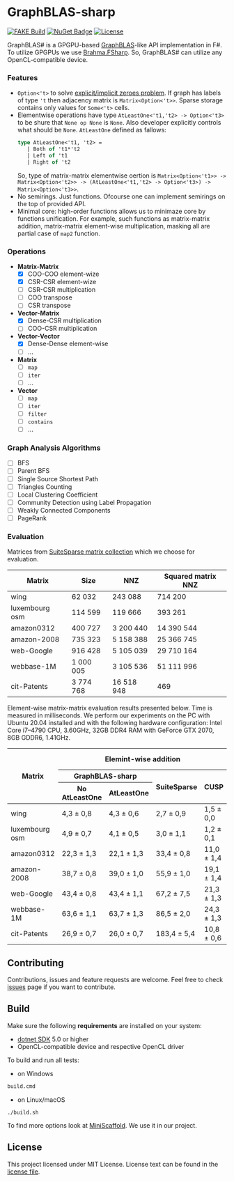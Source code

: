 # GraphBLAS-sharp

[![FAKE Build](https://github.com/YaccConstructor/GraphBLAS-sharp/actions/workflows/build-on-push.yml/badge.svg)](https://github.com/YaccConstructor/GraphBLAS-sharp/actions/workflows/build-on-push.yml) 
[![NuGet Badge](https://buildstats.info/nuget/GraphBLAS-sharp)](https://www.nuget.org/packages/GraphBLAS-sharp/)
[![License](https://img.shields.io/badge/License-MIT-red.svg)](https://opensource.org/licenses/MIT)





GraphBLAS# is a GPGPU-based [GraphBLAS](https://graphblas.org/)-like API implementation in F#. To utilize GPGPUs we use [Brahma.FSharp](https://github.com/YaccConstructor/Brahma.FSharp). So, GraphBLAS# can utilize any OpenCL-compatible device.

### Features
- ```Option<'t>``` to solve [explicit/implicit zeroes problem](https://github.com/GraphBLAS/LAGraph/issues/28#issuecomment-542952115). If graph has labels of type ```'t``` then adjacency matrix is ```Matrix<Option<'t>>```. Sparse storage contains only values for ```Some<'t>``` cells. 
- Elementwise operations have type ```AtLeastOne<'t1,'t2> -> Option<'t3>``` to be shure that ```None op None``` is ```None```. Also developer explicitly controls what should be ```None```. ```AtLeastOne``` defined as fallows:
  ```fsharp
  type AtLeastOne<'t1, 't2> =
     | Both of 't1*'t2
     | Left of 't1
     | Right of 't2
  ```
  So, type of matrix-matrix elementwise oertion is ```Matrix<Option<'t1>> -> Matrix<Option<'t2>> -> (AtLeastOne<'t1,'t2> -> Option<'t3>) -> Matrix<Option<'t3>>```. 
- No semirings. Just functions. Ofcourse one can implement semirings on the top of provided API.
- Minimal core: high-order functions allows us to minimaze core by functions unification. For example, such functions as matrix-matrix addition, matrix-matrix element-wise multiplication, masking all are partial case of `map2` function.

### Operations
- **Matrix-Matrix**
  - [x] COO-COO element-wize
  - [x] CSR-CSR element-wize
  - [ ] CSR-CSR multiplication
  - [ ] COO transpose
  - [ ] CSR transpose 
- **Vector-Matrix**
  - [x] Dense-CSR multiplication
  - [ ] COO-CSR multiplication
- **Vector-Vector**
  - [x] Dense-Dense element-wise
  - [ ] ...
- **Matrix**
  - [ ] `map`
  - [ ] `iter`
  - [ ] ...
- **Vector**
  - [ ] `map`
  - [ ] `iter`
  - [ ] `filter`
  - [ ] `contains`
  - [ ] ...  

### Graph Analysis Algorithms
- [ ] BFS
- [ ] Parent BFS
- [ ] Single Source Shortest Path
- [ ] Triangles Counting
- [ ] Local Clustering Coefficient
- [ ] Community Detection using Label Propagation
- [ ] Weakly Connected Components
- [ ] PageRank

### Evaluation
Matrices from [SuiteSparse matrix collection](https://sparse.tamu.edu/) which we choose for evaluation.
<table>
<thead>
  <tr>
    <th>Matrix</th>
    <th>Size</th>
    <th>NNZ</th>
    <th>Squared matrix NNZ</th>
  </tr>
</thead>
<tbody>
  <tr>
    <td>wing</td>
    <td>62 032</td>
    <td>243 088</td>
    <td>714 200</td>
  </tr>
  <tr>
    <td>luxembourg osm</td>
    <td>114 599</td>
    <td>119 666</td>
    <td>393 261</td>
  </tr>
  <tr>
    <td>amazon0312</td>
    <td>400 727</td>
    <td>3 200 440</td>
    <td>14 390 544</td>
  </tr>
  <tr>
    <td>amazon-2008</td>
    <td>735 323</td>
    <td>5 158 388</td>
    <td>25 366 745</td>
  </tr>
  <tr>
    <td>web-Google</td>
    <td>916 428</td>
    <td>5 105 039</td>
    <td>29 710 164</td>
  </tr>
  <tr>
    <td>webbase-1M</td>
    <td>1 000 005</td>
    <td>3 105 536</td>
    <td>51 111 996</td>
  </tr>
  <tr>
    <td>cit-Patents</td>
    <td>3 774 768</td>
    <td>16 518 948</td>
    <td>469</td>
  </tr>
</tbody>
</table>

Element-wise matrix-matrix evaluation results presented below. Time is measured in milliseconds. We perform our experiments on the PC with Ubuntu 20.04 installed and with the following hardware configuration: Intel Core i7–4790 CPU, 3.60GHz, 32GB DDR4 RAM with GeForce GTX 2070, 8GB GDDR6, 1.41GHz. 

<table>
<thead>
  <tr>
    <th rowspan="3">Matrix</th>
    <th colspan="4">Elemint-wise addition</th>
    <th colspan="2">Elemint-wise multiplication</th>
  </tr>
  <tr>
    <th colspan="2">GraphBLAS-sharp</th>
    <th rowspan="2">SuiteSparse</th>
    <th rowspan="2">CUSP</th>
    <th rowspan="2">GraphBLAS-sharp</th>
    <th rowspan="2">SuiteSparse</th>
  </tr>
  <tr>
    <th>No AtLeastOne</th>
    <th>AtLeastOne</th>
  </tr>
</thead>
<tbody>
  <tr>
    <td>wing</td>
    <td>4,3 ± 0,8</td>
    <td>4,3 ± 0,6</td>
    <td>2,7 ± 0,9</td>
    <td>1,5 ± 0,0</td>
    <td>3,7 ± 0,5</td>
    <td>3,5 ± 0,4</td>
  </tr>
  <tr>
    <td>luxembourg osm</td>
    <td>4,9 ± 0,7</td>
    <td>4,1 ± 0,5</td>
    <td>3,0 ± 1,1</td>
    <td>1,2 ± 0,1</td>
    <td>3,8 ± 0,6</td>
    <td>3,0 ± 0,6</td>
  </tr>
  <tr>
    <td>amazon0312</td>
    <td>22,3 ± 1,3</td>
    <td>22,1 ± 1,3</td>
    <td>33,4 ± 0,8</td>
    <td>11,0 ± 1,4</td>
    <td>18,7 ± 0,9</td>
    <td>35,7 ± 1,4</td>
  </tr>
  <tr>
    <td>amazon-2008</td>
    <td>38,7 ± 0,8</td>
    <td>39,0 ± 1,0</td>
    <td>55,9 ± 1,0</td>
    <td>19,1 ± 1,4</td>
    <td>34,5 ± 1,0</td>
    <td>58,9 ± 1,9</td>
  </tr>
  <tr>
    <td>web-Google</td>
    <td>43,4 ± 0,8</td>
    <td>43,4 ± 1,1</td>
    <td>67,2 ± 7,5</td>
    <td>21,3 ± 1,3</td>
    <td>39,0 ± 1,2</td>
    <td>66,2 ± 0,4</td>
  </tr>
  <tr>
    <td>webbase-1M</td>
    <td>63,6 ± 1,1</td>
    <td>63,7 ± 1,3</td>
    <td>86,5 ± 2,0</td>
    <td>24,3 ± 1,3</td>
    <td>54,5 ± 0,7</td>
    <td>37,6 ± 5,6</td>
  </tr>
  <tr>
    <td>cit-Patents</td>
    <td>26,9 ± 0,7</td>
    <td>26,0 ± 0,7</td>
    <td>183,4 ± 5,4</td>
    <td>10,8 ± 0,6</td>
    <td>24,3 ± 0,7</td>
    <td>162,2 ± 1,7</td>
  </tr>
</tbody>
</table>


## Contributing
Contributions, issues and feature requests are welcome.
Feel free to check [issues](https://github.com/YaccConstructor/GraphBLAS-sharp/issues) page if you want to contribute.

## Build
Make sure the following **requirements** are installed on your system:
- [dotnet SDK](https://dotnet.microsoft.com/en-us/download/dotnet/5.0) 5.0 or higher
- OpenCL-compatible device and respective OpenCL driver

To build and run all tests:

- on Windows
```cmd
build.cmd 
```

- on Linux/macOS
```shell
./build.sh 
```
To find more options look at [MiniScaffold](https://github.com/TheAngryByrd/MiniScaffold). We use it in our project.

## License
This project licensed under MIT License. License text can be found in the [license file](https://github.com/YaccConstructor/GraphBLAS-sharp/blob/master/LICENSE.md).
 

